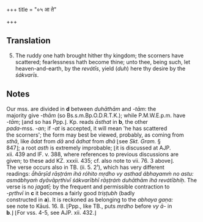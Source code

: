 +++
title = "०५ आ ते"

+++
## Translation
5. The ruddy one hath brought hither thy kingdom; the scorners have  
scattered; fearlessness hath become thine; unto thee, being such, let  
heaven-and-earth, by the *revátīs*, yield (*duh*) here thy desire by the  
*śákvarīs*.

## Notes
Our mss. are divided in **d** between *duhāthām* and *-tām*: the  
majority give *-thām* (so Bs.s.m.Bp.O.D.R.T.K.); while P.M.W.E.p.m. have  
*-tām*; ⌊and so has Ppp.⌋. Kp. reads *āsthat* in **b**, the other  
*pada*-mss. *-an*; if *-at* is accepted, it will mean 'he has scattered  
the scorners'; the form may best be viewed, probably, as coming from  
*sthā*, like *ādat* from *dā* and *ādhat* from *dhā* ⌊see *Skt. Gram.* §  
847⌋; a root *asth* is extremely improbable; ⌊it is discussed at AJP.  
xii. 439 and IF. v. 388, where references to previous discussions are  
given; to these add KZ. xxxii. 435; cf. also note to vii. 76. 3 above⌋.  
The verse occurs also in TB. (ii. 5. 2¹), which has very different  
readings: *ā́hārṣīd rāṣṭrám ihá róhito mṛdho vy asthad ábhayamṁ no astu:  
asmábhyaṁ dyāvāpṛthivī śákvarībhī rāṣṭráṁ duhāthām ihá revátībhiḥ*. The  
verse is no *jagatī;* by the frequent and permissible contraction to  
*-pṛthvī* in **c** it becomes a fairly good *triṣṭubh* (badly  
constructed in **a**). It is reckoned as belonging to the *abhaya gaṇa:*  
see note to Kāuś. 16. 8. ⌊Ppp., like TB., puts *mṛdho* before *vy ā-* in  
**b**.⌋ ⌊For vss. 4-5, see AJP. xii. 432.⌋
